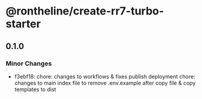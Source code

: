 # @rontheline/create-rr7-turbo-starter

## 0.1.0

### Minor Changes

- f3ebf18: chore: changes to workflows & fixes publish deployment
  chore: changes to main index file to remove .env.example after copy file & copy templates to dist
